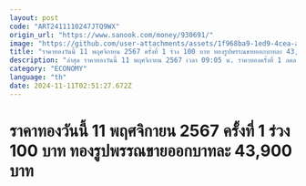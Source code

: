 ```yaml
---
layout: post
code: "ART2411110247JTQ9WX"
origin_url: "https://www.sanook.com/money/930691/"
image: "https://github.com/user-attachments/assets/1f968ba9-1ed9-4cea-ac2f-6a95dd65c3ca"
title: "ราคาทองวันนี้ 11 พฤศจิกายน 2567 ครั้งที่ 1 ร่วง 100 บาท ทองรูปพรรณขายออกบาทละ 43,900 บาท"
description: "ล่าสุด ราคาทองวันนี้ 11 พฤศจิกายน 2567 เวลา 09:05 น. ราคาทองครั้งที่ 1 ลดลง 100 บาท ทองคำแท่งบาทละ 43,400 บาท ทองรูปพรรณบาทละ 43,900 บาท"
category: "ECONOMY"
language: "th"
date: 2024-11-11T02:51:27.672Z
---
```


# ราคาทองวันนี้ 11 พฤศจิกายน 2567 ครั้งที่ 1 ร่วง 100 บาท ทองรูปพรรณขายออกบาทละ 43,900 บาท